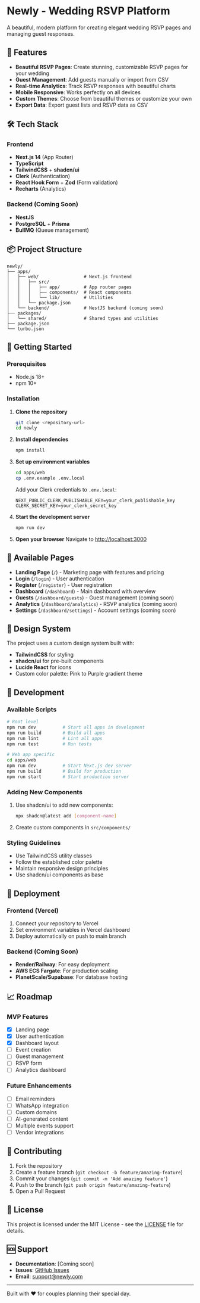 # Newly - Wedding RSVP Platform

A beautiful, modern platform for creating elegant wedding RSVP pages and managing guest responses.

## 🚀 Features

- **Beautiful RSVP Pages**: Create stunning, customizable RSVP pages for your wedding
- **Guest Management**: Add guests manually or import from CSV
- **Real-time Analytics**: Track RSVP responses with beautiful charts
- **Mobile Responsive**: Works perfectly on all devices
- **Custom Themes**: Choose from beautiful themes or customize your own
- **Export Data**: Export guest lists and RSVP data as CSV

## 🛠 Tech Stack

### Frontend
- **Next.js 14** (App Router)
- **TypeScript**
- **TailwindCSS** + **shadcn/ui**
- **Clerk** (Authentication)
- **React Hook Form** + **Zod** (Form validation)
- **Recharts** (Analytics)

### Backend (Coming Soon)
- **NestJS**
- **PostgreSQL** + **Prisma**
- **BullMQ** (Queue management)

## 📦 Project Structure

```
newly/
├── apps/
│   ├── web/                 # Next.js frontend
│   │   ├── src/
│   │   │   ├── app/         # App router pages
│   │   │   ├── components/  # React components
│   │   │   └── lib/         # Utilities
│   │   └── package.json
│   └── backend/             # NestJS backend (coming soon)
├── packages/
│   └── shared/              # Shared types and utilities
├── package.json
└── turbo.json
```

## 🚀 Getting Started

### Prerequisites

- Node.js 18+ 
- npm 10+

### Installation

1. **Clone the repository**
   ```bash
   git clone <repository-url>
   cd newly
   ```

2. **Install dependencies**
   ```bash
   npm install
   ```

3. **Set up environment variables**
   ```bash
   cd apps/web
   cp .env.example .env.local
   ```
   
   Add your Clerk credentials to `.env.local`:
   ```env
   NEXT_PUBLIC_CLERK_PUBLISHABLE_KEY=your_clerk_publishable_key
   CLERK_SECRET_KEY=your_clerk_secret_key
   ```

4. **Start the development server**
   ```bash
   npm run dev
   ```

5. **Open your browser**
   Navigate to [http://localhost:3000](http://localhost:3000)

## 📱 Available Pages

- **Landing Page** (`/`) - Marketing page with features and pricing
- **Login** (`/login`) - User authentication
- **Register** (`/register`) - User registration
- **Dashboard** (`/dashboard`) - Main dashboard with overview
- **Guests** (`/dashboard/guests`) - Guest management (coming soon)
- **Analytics** (`/dashboard/analytics`) - RSVP analytics (coming soon)
- **Settings** (`/dashboard/settings`) - Account settings (coming soon)

## 🎨 Design System

The project uses a custom design system built with:
- **TailwindCSS** for styling
- **shadcn/ui** for pre-built components
- **Lucide React** for icons
- Custom color palette: Pink to Purple gradient theme

## 🔧 Development

### Available Scripts

```bash
# Root level
npm run dev          # Start all apps in development
npm run build        # Build all apps
npm run lint         # Lint all apps
npm run test         # Run tests

# Web app specific
cd apps/web
npm run dev          # Start Next.js dev server
npm run build        # Build for production
npm run start        # Start production server
```

### Adding New Components

1. Use shadcn/ui to add new components:
   ```bash
   npx shadcn@latest add [component-name]
   ```

2. Create custom components in `src/components/`

### Styling Guidelines

- Use TailwindCSS utility classes
- Follow the established color palette
- Maintain responsive design principles
- Use shadcn/ui components as base

## 🚀 Deployment

### Frontend (Vercel)

1. Connect your repository to Vercel
2. Set environment variables in Vercel dashboard
3. Deploy automatically on push to main branch

### Backend (Coming Soon)

- **Render/Railway**: For easy deployment
- **AWS ECS Fargate**: For production scaling
- **PlanetScale/Supabase**: For database hosting

## 📈 Roadmap

### MVP Features
- [x] Landing page
- [x] User authentication
- [x] Dashboard layout
- [ ] Event creation
- [ ] Guest management
- [ ] RSVP form
- [ ] Analytics dashboard

### Future Enhancements
- [ ] Email reminders
- [ ] WhatsApp integration
- [ ] Custom domains
- [ ] AI-generated content
- [ ] Multiple events support
- [ ] Vendor integrations

## 🤝 Contributing

1. Fork the repository
2. Create a feature branch (`git checkout -b feature/amazing-feature`)
3. Commit your changes (`git commit -m 'Add amazing feature'`)
4. Push to the branch (`git push origin feature/amazing-feature`)
5. Open a Pull Request

## 📄 License

This project is licensed under the MIT License - see the [LICENSE](LICENSE) file for details.

## 🆘 Support

- **Documentation**: [Coming soon]
- **Issues**: [GitHub Issues](https://github.com/your-repo/issues)
- **Email**: support@newly.com

---

Built with ❤️ for couples planning their special day. 